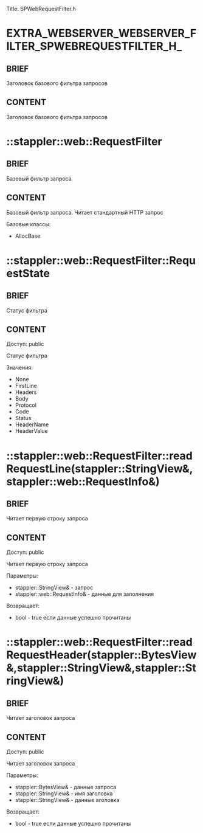 Title: SPWebRequestFilter.h


# EXTRA_WEBSERVER_WEBSERVER_FILTER_SPWEBREQUESTFILTER_H_

## BRIEF

Заголовок базового фильтра запросов

## CONTENT

Заголовок базового фильтра запросов


# ::stappler::web::RequestFilter

## BRIEF

Базовый фильтр запроса

## CONTENT

Базовый фильтр запроса. Читает стандартный HTTP запрос

Базовые классы:
* AllocBase


# ::stappler::web::RequestFilter::RequestState

## BRIEF

Статус фильтра

## CONTENT

Доступ: public

Статус фильтра

Значения:
* None
* FirstLine
* Headers
* Body
* Protocol
* Code
* Status
* HeaderName
* HeaderValue


# ::stappler::web::RequestFilter::readRequestLine(stappler::StringView&,stappler::web::RequestInfo&)

## BRIEF

Читает первую строку запроса

## CONTENT

Доступ: public

Читает первую строку запроса

Параметры:
* stappler::StringView& - запрос
* stappler::web::RequestInfo& - данные для заполнения

Возвращает:
* bool - true если данные успешно прочитаны


# ::stappler::web::RequestFilter::readRequestHeader(stappler::BytesView&,stappler::StringView&,stappler::StringView&)

## BRIEF

Читает заголовок запроса

## CONTENT

Доступ: public

Читает заголовок запроса

Параметры:
* stappler::BytesView& - данные запроса
* stappler::StringView& - имя заголовка
* stappler::StringView& - данные аголовка

Возвращает:
* bool - true если данные успешно прочитаны
